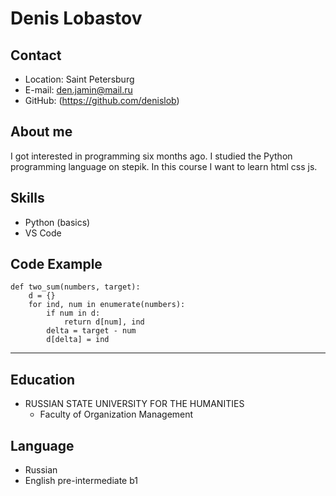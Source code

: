 # Denis Lobastov

## Contact
- Location: Saint Petersburg
- E-mail: den.jamin@mail.ru
- GitHub: (https://github.com/denislob)

## About me
I got interested in programming six months ago. I studied the Python programming language on stepik. In this course I want to learn html css js.



## Skills
- Python (basics)
- VS Code

## **Code Example**

```
def two_sum(numbers, target):
    d = {}
    for ind, num in enumerate(numbers):
        if num in d:
            return d[num], ind
        delta = target - num
        d[delta] = ind
```
*** 

        

## Education
- RUSSIAN STATE UNIVERSITY FOR THE HUMANITIES
   *  Faculty of Organization Management

## Language
- Russian
- English pre-intermediate b1

